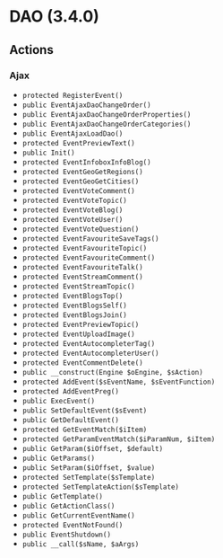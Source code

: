 # DAO (3.4.0)

## Actions
### Ajax
* ``protected RegisterEvent()``
* ``public EventAjaxDaoChangeOrder()``
* ``public EventAjaxDaoChangeOrderProperties()``
* ``public EventAjaxDaoChangeOrderCategories()``
* ``public EventAjaxLoadDao()``
* ``protected EventPreviewText()``
* ``public Init()``
* ``protected EventInfoboxInfoBlog()``
* ``protected EventGeoGetRegions()``
* ``protected EventGeoGetCities()``
* ``protected EventVoteComment()``
* ``protected EventVoteTopic()``
* ``protected EventVoteBlog()``
* ``protected EventVoteUser()``
* ``protected EventVoteQuestion()``
* ``protected EventFavouriteSaveTags()``
* ``protected EventFavouriteTopic()``
* ``protected EventFavouriteComment()``
* ``protected EventFavouriteTalk()``
* ``protected EventStreamComment()``
* ``protected EventStreamTopic()``
* ``protected EventBlogsTop()``
* ``protected EventBlogsSelf()``
* ``protected EventBlogsJoin()``
* ``protected EventPreviewTopic()``
* ``protected EventUploadImage()``
* ``protected EventAutocompleterTag()``
* ``protected EventAutocompleterUser()``
* ``protected EventCommentDelete()``
* ``public __construct(Engine $oEngine, $sAction)``
* ``protected AddEvent($sEventName, $sEventFunction)``
* ``protected AddEventPreg()``
* ``public ExecEvent()``
* ``public SetDefaultEvent($sEvent)``
* ``public GetDefaultEvent()``
* ``protected GetEventMatch($iItem)``
* ``protected GetParamEventMatch($iParamNum, $iItem)``
* ``public GetParam($iOffset, $default)``
* ``public GetParams()``
* ``public SetParam($iOffset, $value)``
* ``protected SetTemplate($sTemplate)``
* ``protected SetTemplateAction($sTemplate)``
* ``public GetTemplate()``
* ``public GetActionClass()``
* ``public GetCurrentEventName()``
* ``protected EventNotFound()``
* ``public EventShutdown()``
* ``public __call($sName, $aArgs)``
